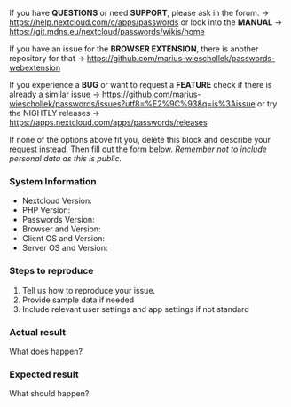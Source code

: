 If you have **QUESTIONS** or need **SUPPORT**, please ask in the forum.
 -> https://help.nextcloud.com/c/apps/passwords
 or look into the **MANUAL**
 -> https://git.mdns.eu/nextcloud/passwords/wikis/home

If you have an issue for the **BROWSER EXTENSION**, there is another repository for that
 -> https://github.com/marius-wieschollek/passwords-webextension

If you experience a **BUG** or want to request a **FEATURE** check if there is already a similar issue
 -> https://github.com/marius-wieschollek/passwords/issues?utf8=%E2%9C%93&q=is%3Aissue
 or try the NIGHTLY releases
 -> https://apps.nextcloud.com/apps/passwords/releases

If none of the options above fit you, delete this block and describe your request instead.
Then fill out the form below.
_Remember not to include personal data as this is public._


### System Information
- Nextcloud Version:
- PHP Version:
- Passwords Version:
- Browser and Version:
- Client OS and Version:
- Server OS and Version:

### Steps to reproduce
1. Tell us how to reproduce your issue.
2. Provide sample data if needed
3. Include relevant user settings and app settings if not standard

### Actual result
What does happen?

### Expected result
What should happen?
